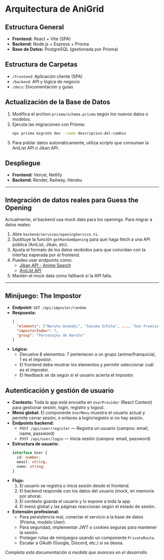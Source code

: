 # Arquitectura de AniGrid

## Estructura General

- **Frontend:** React + Vite (SPA)
- **Backend:** Node.js + Express + Prisma
- **Base de Datos:** PostgreSQL (gestionada por Prisma)

## Estructura de Carpetas

- `/frontend`: Aplicación cliente (SPA)
- `/backend`: API y lógica de negocio
- `/docs`: Documentación y guías

## Actualización de la Base de Datos

1. Modifica el archivo `prisma/schema.prisma` según los nuevos datos o modelos.
2. Ejecuta las migraciones con Prisma:
   ```bash
   npx prisma migrate dev --name descripcion-del-cambio
   ```
3. Para poblar datos automáticamente, utiliza scripts que consuman la AniList API o Jikan API.

## Despliegue

- **Frontend:** Vercel, Netlify
- **Backend:** Render, Railway, Heroku

---

## Integración de datos reales para Guess the Opening

Actualmente, el backend usa mock data para los openings. Para migrar a datos reales:

1. Abre `backend/services/openingService.ts`.
2. Sustituye la función `getRandomOpening` para que haga fetch a una API pública (AniList, Jikan, etc).
3. Ajusta el formato de los datos recibidos para que coincidan con la interfaz esperada por el frontend.
4. Puedes usar endpoints como:
   - [Jikan API - Anime Search](https://docs.api.jikan.moe/#tag/anime/operation/getAnime)
   - [AniList API](https://anilist.gitbook.io/anilist-apiv2-docs/)
5. Mantén el mock data como fallback si la API falla.

---

## Minijuego: The Impostor

- **Endpoint:** `GET /api/impostor/random`
- **Respuesta:**
  ```json
  {
    "elements": ["Naruto Uzumaki", "Sasuke Uchiha", ..., "Gon Freecss"],
    "impostorIndex": 7,
    "group": "Personajes de Naruto"
  }
  ```
- **Lógica:**
  - Devuelve 8 elementos: 7 pertenecen a un grupo (anime/franquicia), 1 es el impostor.
  - El frontend debe mostrar los elementos y permitir seleccionar cuál es el impostor.
  - El feedback se da según si el usuario acierta el impostor.

## Autenticación y gestión de usuario

- **Contexto:** Toda la app está envuelta en `UserProvider` (React Context) para gestionar sesión, login, registro y logout.
- **Menú global:** El componente `UserMenu` muestra el usuario actual y permite cerrar sesión, o enlaces a login/registro si no hay sesión.
- **Endpoints backend:**
  - `POST /api/user/register` — Registra un usuario (campos: email, name, password)
  - `POST /api/user/login` — Inicia sesión (campos: email, password)
- **Estructura de usuario:**
  ```ts
  interface User {
    id: number;
    email: string;
    name: string;
  }
  ```
- **Flujo:**
  1. El usuario se registra o inicia sesión desde el frontend.
  2. El backend responde con los datos del usuario (mock, en memoria por ahora).
  3. El contexto guarda el usuario y lo expone a toda la app.
  4. El menú global y las páginas reaccionan según el estado de sesión.
- **Extensión profesional:**
  - Para persistencia real, conectar el servicio a la base de datos (Prisma, modelo User).
  - Para seguridad, implementar JWT o cookies seguras para mantener la sesión.
  - Proteger rutas de minijuegos usando un componente `PrivateRoute`.
  - Escalar a OAuth (Google, Discord, etc.) si se desea.

*Completa esta documentación a medida que avances en el desarrollo.* 